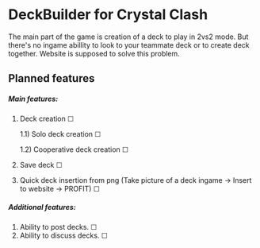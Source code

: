 # DeckBuilder for Crystal Clash
The main part of the game is creation of a deck to play in 2vs2 mode. But there's no ingame abillity to look to your teammate deck or to create deck together. Website is supposed to solve this problem. 
## Planned features
##### Main features:
1) Deck creation &#9744;

      1.1) Solo deck creation &#9744;

      1.2) Cooperative deck creation &#9744;

2) Save deck &#9744;
3) Quick deck insertion from png (Take picture of a deck ingame -> Insert to website -> PROFIT) &#9744;
##### Additional features:
1) Ability to post decks. &#9744;
2) Ability to discuss decks. &#9744;
